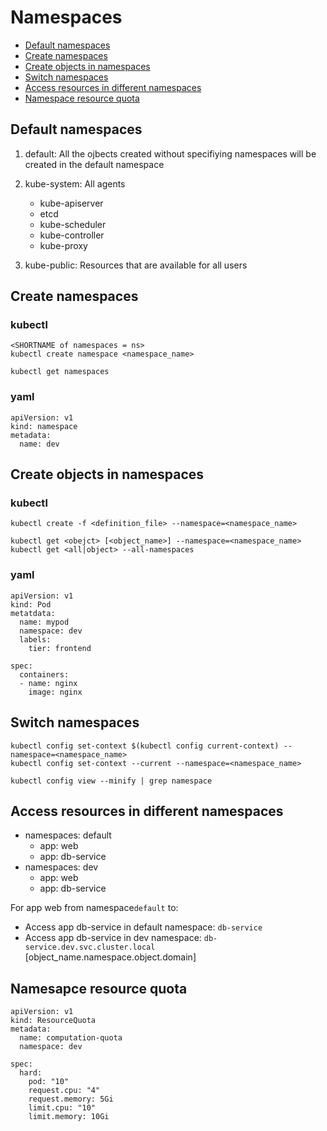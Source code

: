 # Namespaces
- [Default namespaces](https://github.com/Ariel-Yu/knowledge-bases/blob/master/kubernetes/3.4-namespaces.md#default-namespaces)
- [Create namespaces](https://github.com/Ariel-Yu/knowledge-bases/blob/master/kubernetes/3.4-namespaces.md#create-namespaces)
- [Create objects in namespaces](https://github.com/Ariel-Yu/knowledge-bases/blob/master/kubernetes/3.4-namespaces.md#create-objects-in-namespaces)
- [Switch namespaces](https://github.com/Ariel-Yu/knowledge-bases/blob/master/kubernetes/3.4-namespaces.md#switch-namespaces)
- [Access resources in different namespaces](https://github.com/Ariel-Yu/knowledge-bases/blob/master/kubernetes/3.4-namespaces.md#access-resources-in-different-namespaces)
- [Namespace resource quota](https://github.com/Ariel-Yu/knowledge-bases/blob/master/kubernetes/3.4-namespaces.md#namesapce-resource-quota)

## Default namespaces
1. default: All the ojbects created without specifiying namespaces will be created in the default namespace
2. kube-system: All agents
    - kube-apiserver
    - etcd
    - kube-scheduler
    - kube-controller
    - kube-proxy
  
3. kube-public: Resources that are available for all users

## Create namespaces

### kubectl
```
<SHORTNAME of namespaces = ns>
kubectl create namespace <namespace_name>

kubectl get namespaces
```

### yaml
```
apiVersion: v1
kind: namespace
metadata:
  name: dev
```

## Create objects in namespaces

### kubectl
```
kubectl create -f <definition_file> --namespace=<namespace_name>

kubectl get <obejct> [<object_name>] --namespace=<namespace_name>
kubectl get <all|object> --all-namespaces
```

### yaml
```
apiVersion: v1
kind: Pod
metatdata:
  name: mypod
  namespace: dev
  labels:
    tier: frontend
    
spec:
  containers:
  - name: nginx
    image: nginx
```

## Switch namespaces
```
kubectl config set-context $(kubectl config current-context) --namespace=<namespace_name>
kubectl config set-context --current --namespace=<namespace_name>

kubectl config view --minify | grep namespace
```

## Access resources in different namespaces
- namespaces: default
  - app: web
  - app: db-service
- namespaces: dev
  - app: web
  - app: db-service

For app web from namespace`default` to:
- Access app db-service in default namespace: `db-service`
- Access app db-service in dev namespace: `db-service.dev.svc.cluster.local` [object_name.namespace.object.domain]

## Namesapce resource quota
```
apiVersion: v1
kind: ResourceQuota
metadata:
  name: computation-quota
  namespace: dev

spec:
  hard:
    pod: "10"
    request.cpu: "4"
    request.memory: 5Gi
    limit.cpu: "10"
    limit.memory: 10Gi
```  
